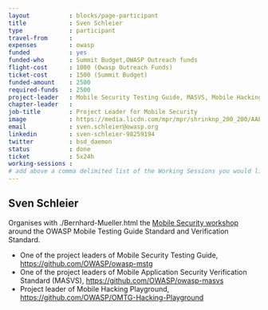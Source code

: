 ```yaml
---
layout           : blocks/page-participant
title            : Sven Schleier
type             : participant
travel-from      :
expenses         : owasp
funded           : yes
funded-who       : Summit Budget,OWASP Outreach funds
flight-cost      : 1000 (Owasp Outreach Funds)
ticket-cost      : 1500 (Summit Budget)
funded-amount    : 2500
required-funds   : 2500
project-leader   : Mobile Security Testing Guide, MASVS, Mobile Hacking Playground
chapter-leader   :
job-title        : Project Leader for Mobile Security
image            : https://media.licdn.com/mpr/mpr/shrinknp_200_200/AAEAAQAAAAAAAAsFAAAAJGRkYzMyOWFhLTgyNTctNGZmNC1iZDU3LWY5YzMwZTIzZDZkOA.jpg
email            : sven.schleier@owasp.org
linkedin         : sven-schleier-98259194
twitter          : bsd_daemon
status           : done
ticket           : 5x24h
working-sessions :
# add above a comma delimited list of the Working Sessions you would like to attend (use the session's title)
---
```


## Sven Schleier

Organises with ./Bernhard-Mueller.html the [Mobile Security workshop](http://owaspsummit.org/Working-Sessions/Mobile-Security/) around the OWASP Mobile Testing Guide Standard and Verification Standard. 

* One of the project leaders of Mobile Security Testing Guide, https://github.com/OWASP/owasp-mstg
* One of the project leaders of Mobile Application Security Verification Standard (MASVS), https://github.com/OWASP/owasp-masvs
* Project leader of Mobile Hacking Playground, https://github.com/OWASP/OMTG-Hacking-Playground
